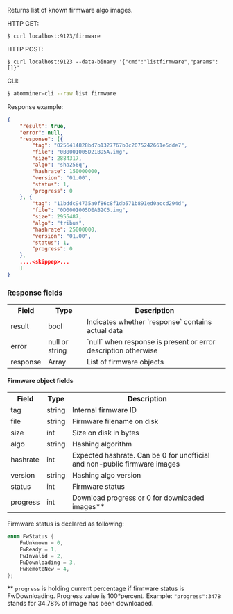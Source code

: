 Returns list of known firmware algo images.
 
HTTP GET:
```
$ curl localhost:9123/firmware
```
HTTP POST:
```
$ curl localhost:9123 --data-binary '{"cmd":"listfirmware","params":[]}'
```
CLI:
```bash
$ atomminer-cli --raw list firmware
```

Response example:
```json
{
	"result": true,
	"error": null,
	"response": [{
		"tag": "0256414828bd7b1327767b0c2075242661e5dde7",
		"file": "0B0001005D21BD5A.img",
		"size": 2884317,
		"algo": "sha256q",
		"hashrate": 150000000,
		"version": "01.00",
		"status": 1,
		"progress": 0
	}, {
		"tag": "11bddc94735a0f86c8f1db571b891ed0accd294d",
		"file": "0D0001005DEAB2C6.img",
		"size": 2955487,
		"algo": "tribus",
		"hashrate": 25000000,
		"version": "01.00",
		"status": 1,
		"progress": 0
	},
	....<skippep>...
	]
}
```

### Response fields

<table>
	<tr>
		<th>Field</th>
		<th>Type</th>
		<th>Description</th>
	</tr>
	<tr>
		<td>result</td>
		<td>bool</td>
		<td>Indicates whether `response` contains actual data</td>
	</tr>
	<tr>
		<td>error</td>
		<td>null or string</td>
		<td>`null` when response is present or error description otherwise</td>
	</tr>
	<tr>
		<td>response</td>
		<td>Array</td>
		<td>List of firmware objects</td>
	</tr>
</table>

#### Firmware object fields

<table id="tbl1"	>
	<tr>
		<th>Field</th>
		<th>Type</th>
		<th>Description</th>
	</tr>
	<tr>
		<td>tag</td>
		<td>string</td>
		<td>Internal firmware ID</td>
	</tr>
	<tr>
		<td>file</td>
		<td>string</td>
		<td>Firmware filename on disk</td>
	</tr>
	<tr>
		<td>size</td>
		<td>int</td>
		<td>Size on disk in bytes</td>
	</tr>
	<tr>
		<td>algo</td>
		<td>string</td>
		<td>Hashing algorithm</td>
	</tr>
	<tr>
		<td>hashrate</td>
		<td>int</td>
		<td>Expected hashrate. Can be 0 for unofficial and non-public firmware images</td>
	</tr>
	<tr>
		<td>version</td>
		<td>string</td>
		<td>Hashing algo version</td>
	</tr>
	<tr>
		<td>status</td>
		<td>int</td>
		<td>Firmware status</td>
	</tr>
	<tr>
		<td>progress</td>
		<td>int</td>
		<td>Download progress or 0 for downloaded images**</td>
	</tr>
</table>

Firmware status is declared as following:
```c++
enum FwStatus {
    FwUnknown = 0,
    FwReady = 1,
    FwInvalid = 2,
    FwDownloading = 3,
    FwRemoteNew = 4,
};
```

** `progress` is holding current percentage if firmware status is FwDownloading. Progress value is 100*percent. Example: `"progress":3478` stands for 34.78% of image has been downloaded.